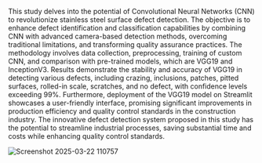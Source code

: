This study delves into the potential of Convolutional Neural Networks (CNN) to revolutionize stainless steel surface defect detection. The objective is to enhance defect identification and classification capabilities by combining CNN with advanced camera-based detection methods, overcoming traditional limitations, and transforming quality assurance practices. The methodology involves data collection, preprocessing, training of custom CNN, and comparison with pre-trained models, which are VGG19 and InceptionV3. Results demonstrate the stability and accuracy of VGG19 in detecting various defects, including crazing, inclusions, patches, pitted surfaces, rolled-in scale, scratches, and no defect, with confidence levels exceeding 99%. Furthermore, deployment of the VGG19 model on Streamlit showcases a user-friendly interface, promising significant improvements in production efficiency and quality control standards in the construction industry. The innovative defect detection system proposed in this study has the potential to streamline industrial processes, saving substantial time and costs while enhancing quality control standards.

![Screenshot 2025-03-22 110757](https://github.com/user-attachments/assets/1220dbe2-283e-4773-9980-5248adc4a151)


